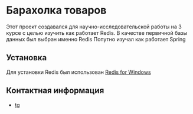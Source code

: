 # Барахолка товаров

Этот проект создавался для научно-исследовательской работы на 3 курсе с целью изучить как работает Redis. В качестве первичной базы данных был выбран именно Redis
Попутно изучал как работает Spring

## Установка
Для установки Redis был использован [Redis for Windows](https://github.com/microsoftarchive/redis)

## Контактная информация
* [tg](https://t.me/svartosan)
